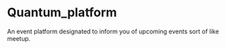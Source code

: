 # Quantum_platform
 An event platform designated to inform you of upcoming events sort of like meetup.
